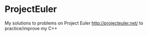 ProjectEuler
============

My solutions to problems on Project Euler http://projecteuler.net/ to practice/improve my C++
